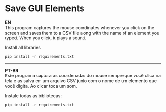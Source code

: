 <h1>
Save GUI Elements
</h1>

<p>
  <b>EN</b> <br>
This program captures the mouse coordinates whenever you click on the screen and saves them to a CSV file along with the name of an element you typed. When you click, it plays a sound.
</p>

<p> Install all libraries: 

  `pip install -r requirements.txt` 
</p>

---

<p>
  <b>PT-BR</b> <br>
Este programa captura as coordenadas do mouse sempre que você clica na tela e as salva em um arquivo CSV junto com o nome de um elemento que você digita. Ao clicar toca um som.
</p>

<p>Instale todas as bibliotecas:
  
  `pip install -r requirements.txt`
</p>
